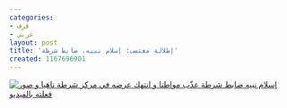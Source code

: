 ```yaml
---
categories:
- قرف
- عربي
layout: post
title: 'إطلالة مغتصب: إسلام نبيه، ضابط شرطة'
created: 1167696901
---
```

[![إسلام نبيه ضابط شرطة عذّب مواطنا و انتهك عرضه في مركز شرطة ناهيا و صور فعلته بالفيديو](http://www.tortureinegypt.net/files/torture/images/islamnabih_1.png)](http://www.tortureinegypt.net/revealing_identity_victim_sex-abused)
